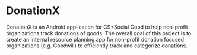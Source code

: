 # DonationX

DonationX is an Android application for CS+Social Good to help non-profit organizations track donations of goods. The overall goal of this project is to create an internal resource planning app for non-profit donation focused organizations (e.g. Goodwill) to efficiently track and categorize donations.
